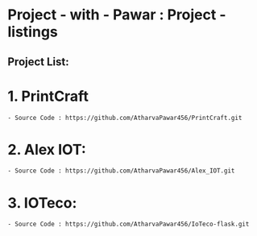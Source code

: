 # Project - with - Pawar : Project - listings




## Project List:

# 1. PrintCraft

    - Source Code : https://github.com/AtharvaPawar456/PrintCraft.git

# 2. Alex IOT:

    - Source Code : https://github.com/AtharvaPawar456/Alex_IOT.git

# 3. IOTeco:

    - Source Code : https://github.com/AtharvaPawar456/IoTeco-flask.git
